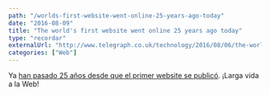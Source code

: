 ```yaml
---
path: "/worlds-first-website-went-online-25-years-ago-today"
date: "2016-08-09"
title: "The world's first website went online 25 years ago today"
type: "recordar"
externalUrl: "http://www.telegraph.co.uk/technology/2016/08/06/the-worlds-first-website-went-online-25-years-ago-today/"
categories: ["Web"]
---
```


Ya [han pasado 25 años desde que el primer website se publicó](http://www.telegraph.co.uk/technology/2016/08/06/the-worlds-first-website-went-online-25-years-ago-today/). ¡Larga vida a la Web!
